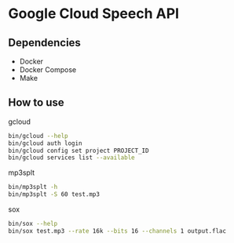# Google Cloud Speech API

## Dependencies
- Docker
- Docker Compose
- Make

## How to use
gcloud
~~~sh
bin/gcloud --help
bin/gcloud auth login
bin/gcloud config set project PROJECT_ID
bin/gcloud services list --available
~~~

mp3splt
~~~sh
bin/mp3splt -h
bin/mp3splt -S 60 test.mp3
~~~

sox
~~~sh
bin/sox --help
bin/sox test.mp3 --rate 16k --bits 16 --channels 1 output.flac
~~~
